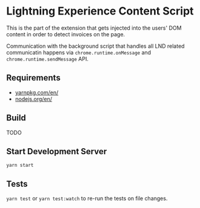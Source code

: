 # Lightning Experience Content Script
This is the part of the extension that gets injected into the users' DOM content in order to detect invoices on the page.

Communication with the background script that handles all LND related communicatin happens via `chrome.runtime.onMessage` and `chrome.runtime.sendMessage` API.

## Requirements
* [yarnpkg.com/en/](https://yarnpkg.com/en/)
* [nodejs.org/en/](https://nodejs.org/en/)

## Build
TODO

## Start Development Server
`yarn start`

## Tests
`yarn test`
or
`yarn test:watch` to re-run the tests on file changes.
